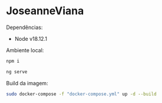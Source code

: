 # JoseanneViana

Dependências:

- Node v18.12.1

Ambiente local:

```sh
npm i
```

```sh
ng serve
```

Build da imagem:

```sh
sudo docker-compose -f "docker-compose.yml" up -d --build
```
